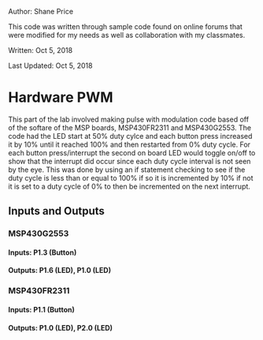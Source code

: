 Author: Shane Price

This code was written through sample code found on online forums that were modified for my needs as well as collaboration with my classmates.

Written: Oct 5, 2018

Last Updated: Oct 5, 2018 
# Hardware PWM
This part of the lab involved making pulse with modulation code based off of the softare of the MSP boards, MSP430FR2311 and MSP430G2553. The code had the LED start at 50% duty cylce and each button press increased it by 10% until it reached 100% and then restarted from 0% duty cycle. For each button press/interrupt the second on board LED would toggle on/off to show that the interrupt did occur since each duty cycle interval is not seen by the eye. This was done by using an if statement checking to see if the duty cycle is  less than or equal to 100% if so it is incremented by 10% if not it is set to a duty cycle of 0% to then be incremented on the next interrupt.

 ## Inputs and Outputs
 ### MSP430G2553
 #### Inputs: P1.3 (Button)
 #### Outputs: P1.6 (LED), P1.0 (LED) 
 ### MSP430FR2311
 #### Inputs: P1.1 (Button)
 #### Outputs: P1.0 (LED), P2.0 (LED) 
